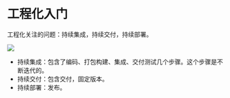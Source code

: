 # 工程化入门
工程化关注的问题：持续集成，持续交付，持续部署。

![](./iamges/cicd.jpg)
- 持续集成：包含了编码、打包构建、集成、交付测试几个步骤。这个步骤是不断迭代的。
- 持续交付：包含交付，固定版本。
- 持续部署：发布。


